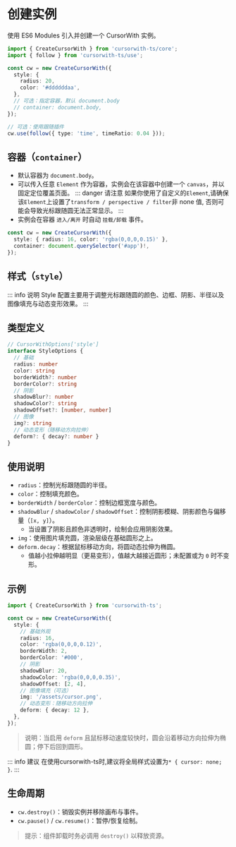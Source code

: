 # 创建实例

使用 ES6 Modules 引入并创建一个 CursorWith 实例。

```ts
import { CreateCursorWith } from 'cursorwith-ts/core';
import { follow } from 'cursorwith-ts/use';

const cw = new CreateCursorWith({
  style: {
    radius: 20,
    color: '#ddddddaa',
  },
  // 可选：指定容器，默认 document.body
  // container: document.body,
});

// 可选：使用跟随插件
cw.use(follow({ type: 'time', timeRatio: 0.04 }));
```

## 容器（`container`）

- 默认容器为 `document.body`。
- 可以传入任意 `Element` 作为容器，实例会在该容器中创建一个 `canvas`，并以固定定位覆盖页面。
::: danger 请注意
如果你使用了自定义的`Element`,请确保该`Element`上设置了`transform / perspective / filter`非 none 值,
否则可能会导致光标跟随圆无法正常显示。
:::
- 实例会在容器 `进入/离开` 时自动 `挂载/卸载` 事件。

```ts
const cw = new CreateCursorWith({
  style: { radius: 16, color: 'rgba(0,0,0,0.15)' },
  container: document.querySelector('#app')!,
});
```

## 样式（`style`）

::: info 说明
Style 配置主要用于调整光标跟随圆的颜色、边框、阴影、半径以及图像填充与动态变形效果。
:::

## 类型定义

```ts
// CursorWithOptions['style'] 
interface StyleOptions {
  // 基础
  radius: number
  color: string
  borderWidth?: number
  borderColor?: string
  // 阴影
  shadowBlur?: number
  shadowColor?: string
  shadowOffset?: [number, number]
  // 图像
  img?: string
  // 动态变形（随移动方向拉伸）
  deform?: { decay?: number }
}
```

## 使用说明

- `radius`：控制光标跟随圆的半径。
- `color`：控制填充颜色。
- `borderWidth` / `borderColor`：控制边框宽度与颜色。
- `shadowBlur` / `shadowColor` / `shadowOffset`：控制阴影模糊、阴影颜色与偏移量（`[x, y]`）。
  - 当设置了阴影且颜色非透明时，绘制会应用阴影效果。
- `img`：使用图片填充圆，渲染层级在基础圆形之上。
- `deform.decay`：根据鼠标移动方向，将圆动态拉伸为椭圆。
  - 值越小拉伸越明显（更易变形），值越大越接近圆形；未配置或为 `0` 时不变形。

## 示例
```ts
import { CreateCursorWith } from 'cursorwith-ts';

const cw = new CreateCursorWith({
  style: {
    // 基础外观
    radius: 16,
    color: 'rgba(0,0,0,0.12)',
    borderWidth: 2,
    borderColor: '#000',
    // 阴影
    shadowBlur: 20,
    shadowColor: 'rgba(0,0,0,0.35)',
    shadowOffset: [2, 4],
    // 图像填充（可选）
    img: '/assets/cursor.png',
    // 动态变形：随移动方向拉伸
    deform: { decay: 12 },
  },
});
```

> 说明：当启用 `deform` 且鼠标移动速度较快时，圆会沿着移动方向拉伸为椭圆；停下后回到圆形。

::: info 建议
在使用cursorwith-ts时,建议将全局样式设置为`* { cursor: none; }`.
:::

## 生命周期

- `cw.destroy()`：销毁实例并移除画布与事件。
- `cw.pause()` / `cw.resume()`：暂停/恢复绘制。

> 提示：组件卸载时务必调用 `destroy()` 以释放资源。